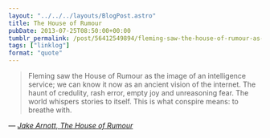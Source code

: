 ```yaml
---
layout: "../../../layouts/BlogPost.astro"
title: The House of Rumour
pubDate: 2013-07-25T08:50:00+00:00
tumblr_permalink: /post/56412549894/fleming-saw-the-house-of-rumour-as-the-image-of-an
tags: ["linklog"]
format: "quote"
---
```


> Fleming saw the House of Rumour as the image of an intelligence service; we can know it now as an ancient vision of the internet. The haunt of credulity, rash error, empty joy and unreasoning fear. The world whispers stories to itself. This is what conspire means: to breathe with.

— <cite>[Jake Arnott, _The House of Rumour_](https://www.goodreads.com/book/show/13608990-the-house-of-rumour)</cite>
